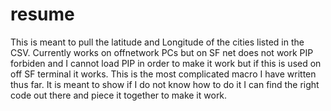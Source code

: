 # resume
This is meant to pull the latitude and Longitude of the cities listed in the CSV. 
Currently works on offnetwork PCs but on SF net does not work PIP forbiden and I cannot load PIP in order to make it work but if this is used on off SF terminal it works. 
This is the most complicated macro I have written thus far. It is meant to show if I do not know how to do it I can find the right code out there and piece it together to make it work. 
